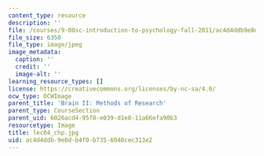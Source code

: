 ```yaml
---
content_type: resource
description: ''
file: /courses/9-00sc-introduction-to-psychology-fall-2011/ac4d4ddb9e8db4f0b7356040cec313e2_lec04_chp.jpg
file_size: 6350
file_type: image/jpeg
image_metadata:
  caption: ''
  credit: ''
  image-alt: ''
learning_resource_types: []
license: https://creativecommons.org/licenses/by-nc-sa/4.0/
ocw_type: OCWImage
parent_title: 'Brain II: Methods of Research'
parent_type: CourseSection
parent_uid: 6026acd4-95f8-e039-d1e8-11a66efa90b3
resourcetype: Image
title: lec04_chp.jpg
uid: ac4d4ddb-9e8d-b4f0-b735-6040cec313e2
---
```

